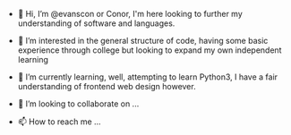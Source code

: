 - 👋 Hi, I’m @evanscon or Conor, I'm here looking to further my understanding of software and languages.
- 👀 I’m interested in the general structure of code, having some basic experience through college but looking to expand my own independent learning
- 🌱 I’m currently learning, well, attempting  to learn Python3, I have a fair understanding of frontend web design however.
- 💞️ I’m looking to collaborate on ...

- 📫 How to reach me ...

<!---
evanscon/evanscon is a ✨ special ✨ repository because its `README.md` (this file) appears on your GitHub profile.
You can click the Preview link to take a look at your changes.
--->
